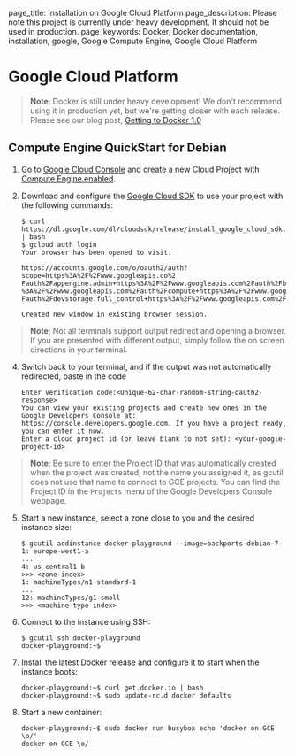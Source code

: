 page_title: Installation on Google Cloud Platform
page_description: Please note this project is currently under heavy development. It should not be used in production.
page_keywords: Docker, Docker documentation, installation, google, Google Compute Engine, Google Cloud Platform

# Google Cloud Platform

> **Note**:
> Docker is still under heavy development! We don't recommend using it in
> production yet, but we're getting closer with each release. Please see
> our blog post, [Getting to Docker 1.0](
> http://blog.docker.io/2013/08/getting-to-docker-1-0/)

## Compute Engine QuickStart for Debian

1. Go to [Google Cloud Console](https://cloud.google.com/console) and create a new Cloud Project with [Compute Engine enabled](https://developers.google.com/compute/docs/signup).
2. Download and configure the [Google Cloud SDK](https://developers.google.com/cloud/sdk/) to use your project with the following commands:

	```
	$ curl https://dl.google.com/dl/cloudsdk/release/install_google_cloud_sdk.bash | bash
	$ gcloud auth login
	Your browser has been opened to visit:

	https://accounts.google.com/o/oauth2/auth?scope=https%3A%2F%2Fwww.googleapis.co%2
	Fauth%2Fappengine.admin+https%3A%2F%2Fwww.googleapis.com%2Fauth%2Fbigquery+https
	%3A%2F%2Fwww.googleapis.com%2Fauth%2Fcompute+https%3A%2F%2Fwww.googleapis.com%
	Fauth%2Fdevstorage.full_control+https%3A%2F%2Fwww.googleapis.com%2Fauth%2Fuser...

	Created new window in existing browser session.
	```
> **Note**;
> Not all terminals support output redirect and opening a browser. If you are presented with different output, simply follow the on screen directions in your terminal.

4. Switch back to your terminal, and if the output was not automatically redirected, paste in the code

	```
	Enter verification code:<Unique-62-char-random-string-oauth2-response>
	You can view your existing projects and create new ones in the Google Developers Console at: https://console.developers.google.com. If you have a project ready, you can enter it now.
	Enter a cloud project id (or leave blank to not set): <your-google-project-id>
	```
> **Note**;
> Be sure to enter the Project ID that was automatically created when the project was created, not the name you assigned it, as gcutil does not use that name to connect to GCE projects. You can find the Project ID in the `Projects` menu of the Google Developers Console webpage.

5.  Start a new instance, select a zone close to you and the desired instance size:

	```
	$ gcutil addinstance docker-playground --image=backports-debian-7
	1: europe-west1-a
	...
	4: us-central1-b
	>>> <zone-index>
	1: machineTypes/n1-standard-1
	...
	12: machineTypes/g1-small
	>>> <machine-type-index>
	```

6. Connect to the instance using SSH:

	```
	$ gcutil ssh docker-playground
	docker-playground:~$
	```    

7. Install the latest Docker release and configure it to start when the instance boots:

	```
	docker-playground:~$ curl get.docker.io | bash
	docker-playground:~$ sudo update-rc.d docker defaults
	```

8. Start a new container:

	```
	docker-playground:~$ sudo docker run busybox echo 'docker on GCE \o/'
	docker on GCE \o/
	```
